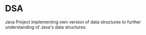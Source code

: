 # DSA
Java Project implementing own version of data structures to further understanding of Java's data structures.

